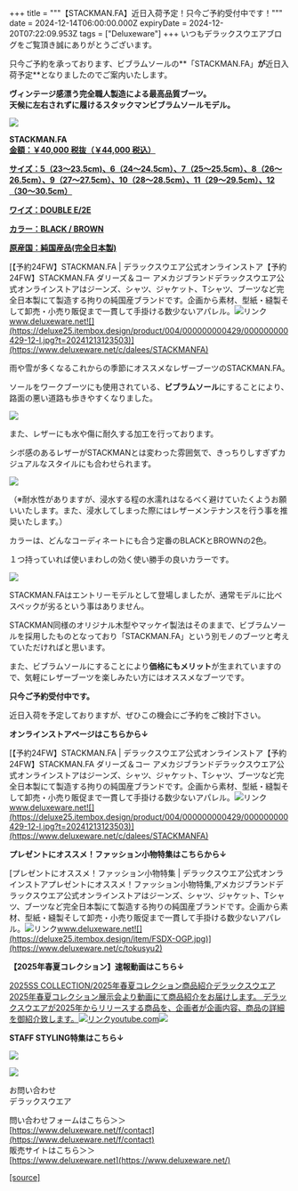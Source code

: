 +++
title = """【STACKMAN.FA】近日入荷予定！只今ご予約受付中です！"""
date = 2024-12-14T06:00:00.000Z
expiryDate = 2024-12-20T07:22:09.953Z
tags = ["Deluxeware"]
+++
いつもデラックスウエアブログをご覧頂き誠にありがとうございます。

只今ご予約を承っております、ビブラムソールの**「STACKMAN.FA」**が**近日入荷予定**となりましたのでご案内いたします。

**ヴィンテージ感漂う完全職人製造による最高品質ブーツ。  
天候に左右されずに履けるスタックマンビブラムソールモデル。**

[![](https://stat.ameba.jp/user_images/20241213/15/deluxeware/c8/53/j/o0800080015521019521.jpg)](https://stat.ameba.jp/user_images/20241213/15/deluxeware/c8/53/j/o0800080015521019521.jpg)

**STACKMAN.FA**  
**[金額：￥40,000 税抜（￥44,000 税込）](https://www.deluxeware.net/c/dalees/STACKMANFA)**

**[サイズ：5（23～23.5cm)、6（24～24.5cm）、7（25～25.5cm）、8（26～26.5cm）、9（27～27.5cm）、10（28～28.5cm）、11（29～29.5cm）、12（30～30.5cm）](https://www.deluxeware.net/c/dalees/STACKMANFA)**

**[ワイズ：DOUBLE E/2E](https://www.deluxeware.net/c/dalees/STACKMANFA)**

**[カラー：BLACK / BROWN](https://www.deluxeware.net/c/dalees/STACKMANFA)**

**[原産国：純国産品(完全日本製)](https://www.deluxeware.net/c/dalees/STACKMANFA)**

[【予約24FW】STACKMAN.FA | デラックスウエア公式オンラインストア【予約24FW】STACKMAN.FA ダリーズ＆コー アメカジブランドデラックスウエア公式オンラインストアはジーンズ、シャツ、ジャケット、Tシャツ、ブーツなど完全日本製にて製造する拘りの純国産ブランドです。企画から素材、型紙・縫製そして卸売・小売り販促まで一貫して手掛ける数少ないアパレル。![リンク](https://c.stat100.ameba.jp/ameblo/symbols/v3.20.0/svg/gray/editor_link.svg)www.deluxeware.net![](https://deluxe25.itembox.design/product/004/000000000429/000000000429-12-l.jpg?t=20241213123503)](https://www.deluxeware.net/c/dalees/STACKMANFA)

雨や雪が多くなるこれからの季節にオススメなレザーブーツのSTACKMAN.FA。

ソールをワークブーツにも使用されている、**ビブラムソール**にすることにより、路面の悪い道路も歩きやすくなりました。

[![](https://stat.ameba.jp/user_images/20241213/16/deluxeware/3a/2a/j/o0800080015521024765.jpg)](https://stat.ameba.jp/user_images/20241213/16/deluxeware/3a/2a/j/o0800080015521024765.jpg)

また、レザーにも水や傷に耐久する加工を行っております。

シボ感のあるレザーがSTACKMANとは変わった雰囲気で、きっちりしすぎずカジュアルなスタイルにも合わせられます。

[![](https://stat.ameba.jp/user_images/20241213/16/deluxeware/cf/dc/j/o0800080015521024200.jpg)](https://stat.ameba.jp/user_images/20241213/16/deluxeware/cf/dc/j/o0800080015521024200.jpg)

（※耐水性がありますが、浸水する程の水濡れはなるべく避けていたくようお願いいたします。また、浸水してしまった際にはレザーメンテナンスを行う事を推奨いたします。）

カラーは、どんなコーディネートにも合う定番のBLACKとBROWNの2色。

１つ持っていれば使いまわしの効く使い勝手の良いカラーです。

[![](https://stat.ameba.jp/user_images/20241213/16/deluxeware/26/ef/j/o0800080015521026713.jpg)](https://stat.ameba.jp/user_images/20241213/16/deluxeware/26/ef/j/o0800080015521026713.jpg)

STACKMAN.FAはエントリーモデルとして登場しましたが、通常モデルに比べスペックが劣るという事はありません。

STACKMAN同様のオリジナル木型やマッケイ製法はそのままで、ビブラムソールを採用したものとなっており「STACKMAN.FA」という別モノのブーツと考えていただければと思います。

また、ビブラムソールにすることにより**価格にもメリット**が生まれていますので、気軽にレザーブーツを楽しみたい方にはオススメなブーツです。

**只今ご予約受付中です。**

近日入荷を予定しておりますが、ぜひこの機会にご予約をご検討下さい。

**オンラインストアページはこちらから↓**

[【予約24FW】STACKMAN.FA | デラックスウエア公式オンラインストア【予約24FW】STACKMAN.FA ダリーズ＆コー アメカジブランドデラックスウエア公式オンラインストアはジーンズ、シャツ、ジャケット、Tシャツ、ブーツなど完全日本製にて製造する拘りの純国産ブランドです。企画から素材、型紙・縫製そして卸売・小売り販促まで一貫して手掛ける数少ないアパレル。![リンク](https://c.stat100.ameba.jp/ameblo/symbols/v3.20.0/svg/gray/editor_link.svg)www.deluxeware.net![](https://deluxe25.itembox.design/product/004/000000000429/000000000429-12-l.jpg?t=20241213123503)](https://www.deluxeware.net/c/dalees/STACKMANFA)

**プレゼントにオススメ！ファッション小物特集はこちらから↓**

[プレゼントにオススメ！ファッション小物特集 | デラックスウエア公式オンラインストアプレゼントにオススメ！ファッション小物特集,アメカジブランドデラックスウエア公式オンラインストアはジーンズ、シャツ、ジャケット、Tシャツ、ブーツなど完全日本製にて製造する拘りの純国産ブランドです。企画から素材、型紙・縫製そして卸売・小売り販促まで一貫して手掛ける数少ないアパレル。![リンク](https://c.stat100.ameba.jp/ameblo/symbols/v3.20.0/svg/gray/editor_link.svg)www.deluxeware.net![](https://deluxe25.itembox.design/item/FSDX-OGP.jpg)](https://www.deluxeware.net/c/tokusyu2)

**【2025年春夏コレクション】速報動画はこちら↓**

[2025SS COLLECTION/2025年春夏コレクション商品紹介デラックスウエア2025年春夏コレクション展示会より動画にて商品紹介をお届けします。 デラックスウエアが2025年からリリースする商品を、企画者が企画内容、商品の詳細を御紹介致します。![リンク](https://c.stat100.ameba.jp/ameblo/symbols/v3.20.0/svg/gray/editor_link.svg)youtube.com![](https://i.ytimg.com/vi/A71qJSd2lh4/hqdefault.jpg?sqp=-oaymwEXCOADEI4CSFryq4qpAwkIARUAAIhCGAE=&rs=AOn4CLAjvDtZHCLmch_wfz5qqtOMUoi28A&days_since_epoch=20070)](https://youtube.com/playlist?list=PLmcuUjZ67rhnclr762_W-zDg7FyyrNvqF&si=nBM-NpHd2MmpUlYq)

**STAFF STYLING特集はこちら↓**

[![](https://stat.ameba.jp/user_images/20241205/11/deluxeware/42/a2/j/o1200050015517935293.jpg?caw=800)](https://www.deluxeware.net/f/styling)

[![](https://stat.ameba.jp/user_images/20240315/15/deluxeware/04/7f/j/o0800026015413271803.jpg?caw=800)](https://www.instagram.com/deluxeware/?hl=ja)

お問い合わせ  
デラックスウエア

問い合わせフォームはこちら＞＞  
[https://www.deluxeware.net/f/contact](https://www.deluxeware.net/f/contact)  
販売サイトはこちら＞＞  
[https://www.deluxeware.net](https://www.deluxeware.net/)

[[source]](https://ameblo.jp/deluxeware/entry-12878505350.html)
